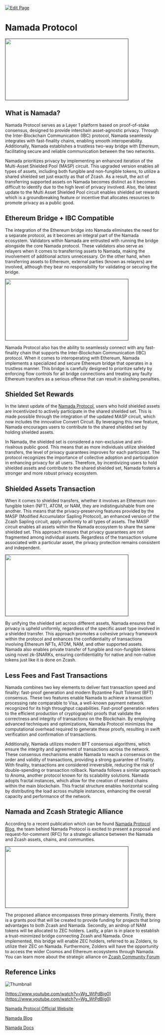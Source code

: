 <a href="https://github.com/zechub/zechub/edit/main/site/Privacy_Tools/Namada_Protocol.md" target="_blank">
  <img src="https://img.shields.io/badge/Edit-blue" alt="Edit Page"/>
</a>


# Namada Protocol

<a href="">
    <img src="https://i.ibb.co/BZcZHS1/logo.png" alt="" width="400" height="200"/>
</a>


## What is Namada?

Namada Protocol serves as a Layer 1 platform based on proof-of-stake consensus, designed to provide interchain asset-agnostic privacy. Through the Inter-Blockchain Communication (IBC) protocol, Namada seamlessly integrates with fast-finality chains, enabling smooth interoperability. Additionally, Namada establishes a trustless two-way bridge with Ethereum, facilitating secure and reliable communication between the two networks.

Namada prioritizes privacy by implementing an enhanced iteration of the Multi-Asset Shielded Pool (MASP) circuit. This upgraded version enables all types of assets, including both fungible and non-fungible tokens, to utilize a shared shielded set just exactly as that of Zcash. As a result, the act of transferring supported assets on Namada becomes distinct as it becomes difficult to identify due to the high level of privacy involved. Also, the latest update to the Multi Asset Shielded Pool circuit enables shielded set rewards which is a groundbreaking feature or incentive that allocates resources to promote privacy as a public good.

## Ethereum Bridge + IBC Compatible

The integration of the Ethereum bridge into Namada eliminates the need for a separate protocol, as it becomes an integral part of the Namada ecosystem. Validators within Namada are entrusted with running the bridge alongside the core Namada protocol. These validators also serve as relayers when it comes to transferring assets to Namada, making the involvement of additional actors unnecessary. On the other hand, when transferring assets to Ethereum, external parties (known as relayers) are involved, although they bear no responsibility for validating or securing the bridge.

<a href="">
    <img src="https://i.ibb.co/wKds5RP/image.jpg" alt="" width="400" height="200"/>
</a>

Namada Protocol also has the ability to seamlessly connect with any fast-finality chain that supports the Inter-Blockchain Communication (IBC) protocol. When it comes to interoperating with Ethereum, Namada implements a specialized and secure Ethereum bridge that operates in a trustless manner. This bridge is carefully designed to prioritize safety by enforcing flow controls for all bridge connections and treating any faulty Ethereum transfers as a serious offense that can result in slashing penalties.

## Shielded Set Rewards

In the latest update of the [Namada Protocol](https://blog.namada.net/what-is-namada/), users who hold shielded assets are incentivized to actively participate in the shared shielded set. This is made possible through the integration of the updated MASP circuit, which now includes the innovative Convert Circuit. By leveraging this new feature, Namada encourages users to contribute to the shared shielded set by holding shielded assets.

In Namada, the shielded set is considered a non-exclusive and anti-rivalrous public good. This means that as more individuals utilize shielded transfers, the level of privacy guarantees improves for each participant. The protocol recognizes the importance of collective adoption and participation in enhancing privacy for all users. Therefore, by incentivizing users to hold shielded assets and contribute to the shared shielded set, Namada fosters a stronger and more robust privacy ecosystem.

## Shielded Assets Transaction

When it comes to shielded transfers, whether it involves an Ethereum non-fungible token (NFT), ATOM, or NAM, they are indistinguishable from one another. This means that the privacy-preserving features provided by the MASP (Modified Accumulator Sapling Protocol), an enhanced version of the Zcash Sapling circuit, apply uniformly to all types of assets. The MASP circuit enables all assets within the Namada ecosystem to share the same shielded set. This approach ensures that privacy guarantees are not fragmented among individual assets. Regardless of the transaction volume associated with a particular asset, the privacy protection remains consistent and independent.

<a href="">
    <img src="https://i.ibb.co/7CDmWk6/image-1.png" alt="" width="400" height="200"/>
</a>


By unifying the shielded set across different assets, Namada ensures that privacy is upheld uniformly, regardless of the specific asset type involved in a shielded transfer. This approach promotes a cohesive privacy framework within the protocol and enhances the confidentiality of transactions involving Ethereum NFTs, ATOM, NAM, and other supported assets. Namada also enables private transfer of fungible and non-fungible tokens using novel zk-SNARKs, ensuring confidentiality for native and non-native tokens just like it is done on Zcash.

## Less Fees and Fast Transactions

Namada combines two key elements to deliver fast transaction speed and finality: fast-proof generation and modern Byzantine Fault Tolerant (BFT) consensus. These two features enable Namada to achieve a transaction processing rate comparable to Visa, a well-known payment network recognized for its high throughput capabilities. Fast-proof generation refers to the efficient production of cryptographic proofs that validate the correctness and integrity of transactions on the Blockchain. By employing advanced techniques and optimizations, Namada Protocol minimizes the computational overhead required to generate these proofs, resulting in swift verification and confirmation of transactions.

Additionally, Namada utilizes modern BFT consensus algorithms, which ensure the integrity and agreement of transactions across the network. These consensus mechanisms enable Namada to reach a consensus on the order and validity of transactions, providing a strong guarantee of finality. With finality, transactions are considered irreversible, reducing the risk of double-spending or transaction rollback. Namada follows a similar approach to Anoma, another protocol known for its scalability solutions. Namada adopts fractal instances, which allow for the creation of nested chains within the main blockchain. This fractal structure enables horizontal scaling by distributing the load across multiple instances, enhancing the overall capacity and performance of the network.

## Namada and Zcash Strategic Alliance

According to a recent publication which can be found [Namada Protocol Blog](https://blog.namada.net/rfc-proposal-for-a-strategic-alliance-between-namada-and-zcash/), the team behind Namada Protocol is excited to present a proposal and request-for-comment (RFC) for a strategic alliance between the Namada and Zcash assets, chains, and communities.


<a href="">
    <img src="https://i.ibb.co/FqsmkMb/image-2.png" alt="" width="400" height="200"/>
</a>

The proposed alliance encompasses three primary elements. Firstly, there is a grants pool that will be created to provide funding for projects that bring advantages to both Zcash and Namada. Secondly, an airdrop of NAM tokens will be allocated to ZEC holders. Lastly, a plan is in place to establish a trust-minimized bridge connecting Zcash and Namada. Once implemented, this bridge will enable ZEC holders, referred to as Zolders, to utilize their ZEC on Namada. Furthermore, Zolders will have the opportunity to access the wider Cosmos and Ethereum ecosystems through Namada. You can learn more about the strategic alliance on [Zcash Community Forum](https://forum.zcashcommunity.com/t/rfc-proposal-for-a-strategic-alliance-between-namada-and-zcash/44372)

## Reference Links

![Thumbnail](https://img.youtube.com/vi/Wg_WtPdBig0/0.jpg)

[https://www.youtube.com/watch?v=Wg_WtPdBig0](https://www.youtube.com/watch?v=Wg_WtPdBig0)

[Namada Protocol Official Website](https://namada.net/)

[Namada Blog](https://blog.namada.net/)

[Namada Docs](https://docs.namada.net/)
